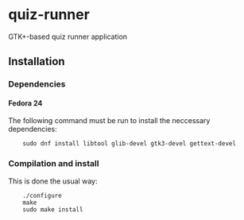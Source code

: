 # quiz-runner

GTK+-based quiz runner application

## Installation

### Dependencies

#### Fedora 24

The following command must be run to install the neccessary dependencies:

        sudo dnf install libtool glib-devel gtk3-devel gettext-devel

### Compilation and install

This is done the usual way:

        ./configure
        make
        sudo make install
